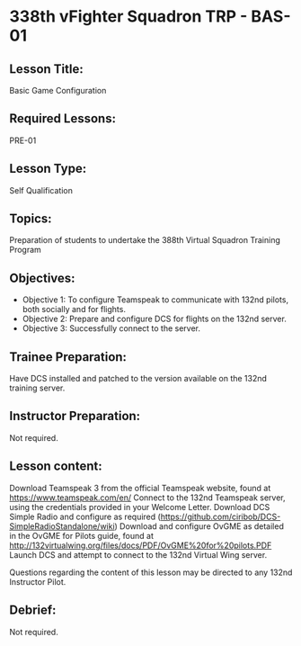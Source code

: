 # 338th vFighter Squadron TRP - BAS-01

## Lesson Title:
Basic Game Configuration

## Required Lessons:
PRE-01

## Lesson Type:
Self Qualification

## Topics:
Preparation of students to undertake the 388th Virtual Squadron Training Program

## Objectives:
* Objective 1: To configure Teamspeak to communicate with 132nd pilots, both socially and for flights.
* Objective 2: Prepare and configure DCS for flights on the 132nd server.
* Objective 3: Successfully connect to the server.

## Trainee Preparation:
Have DCS installed and patched to the version available on the 132nd training server.

## Instructor Preparation:
Not required.

## Lesson content:
Download Teamspeak 3 from the official Teamspeak website, found at https://www.teamspeak.com/en/
Connect to the 132nd Teamspeak server, using the credentials provided in your Welcome Letter.
Download DCS Simple Radio and configure as required (https://github.com/ciribob/DCS-SimpleRadioStandalone/wiki)
Download and configure OvGME as detailed in the OvGME for Pilots guide, found at http://132virtualwing.org/files/docs/PDF/OvGME%20for%20pilots.PDF
Launch DCS and attempt to connect to the 132nd Virtual Wing server.

Questions regarding the content of this lesson may be directed to any 132nd Instructor Pilot.

## Debrief:
Not required.